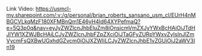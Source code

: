 Link Video:
https://usmcl-my.sharepoint.com/:v:/g/personal/brian_roberts_sansano_usm_cl/EUrH4nMBGCVLkqMzF180XFMBnQm1E46yH4Id64XYPefmaQ?e=5Q3p0q&nav=eyJyZWZlcnJhbEluZm8iOnsicmVmZXJyYWxBcHAiOiJTdHJlYW1XZWJBcHAiLCJyZWZlcnJhbFZpZXciOiJTaGFyZURpYWxvZyIsInJlZmVycmFsQXBwUGxhdGZvcm0iOiJXZWIiLCJyZWZlcnJhbE1vZGUiOiJ2aWV3In19